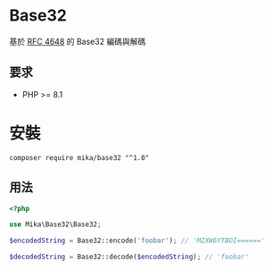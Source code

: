 # Base32

基於 [RFC 4648](https://datatracker.ietf.org/doc/html/rfc4648) 的 Base32 編碼與解碼

## 要求

- PHP >= 8.1

# 安裝

```shell
composer require mika/base32 "^1.0"
```

## 用法

```php
<?php

use Mika\Base32\Base32;

$encodedString = Base32::encode('foobar'); // 'MZXW6YTBOI======'

$decodedString = Base32::decode($encodedString); // 'foobar'
```
